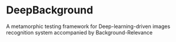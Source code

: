 # DeepBackground
A metamorphic testing framework for Deep-learning-driven images recognition system accompanied by Background-Relevance
